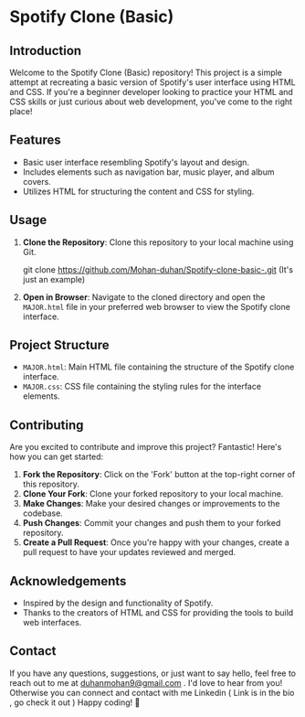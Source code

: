 # Spotify Clone (Basic)

## Introduction
Welcome to the Spotify Clone (Basic) repository! This project is a simple attempt at recreating a basic version of Spotify's user interface using HTML and CSS. If you're a beginner developer looking to practice your HTML and CSS skills or just curious about web development, you've come to the right place!

## Features
- Basic user interface resembling Spotify's layout and design.
- Includes elements such as navigation bar, music player, and album covers.
- Utilizes HTML for structuring the content and CSS for styling.

## Usage
1. **Clone the Repository**: Clone this repository to your local machine using Git.

   git clone https://github.com/Mohan-duhan/Spotify-clone-basic-.git (It's just an example)

2. **Open in Browser**: Navigate to the cloned directory and open the `MAJOR.html` file in your preferred web browser to view the Spotify clone interface.

## Project Structure
- `MAJOR.html`: Main HTML file containing the structure of the Spotify clone interface.
- `MAJOR.css`: CSS file containing the styling rules for the interface elements.

## Contributing
Are you excited to contribute and improve this project? Fantastic! Here's how you can get started:
1. **Fork the Repository**: Click on the 'Fork' button at the top-right corner of this repository.
2. **Clone Your Fork**: Clone your forked repository to your local machine.
3. **Make Changes**: Make your desired changes or improvements to the codebase.
4. **Push Changes**: Commit your changes and push them to your forked repository.
5. **Create a Pull Request**: Once you're happy with your changes, create a pull request to have your updates reviewed and merged.

## Acknowledgements
- Inspired by the design and functionality of Spotify.
- Thanks to the creators of HTML and CSS for providing the tools to build web interfaces.

## Contact
If you have any questions, suggestions, or just want to say hello, feel free to reach out to me at duhanmohan9@gmail.com . I'd love to hear from you!
Otherwise you can connect and contact with me Linkedin ( Link is in the bio , go check it out )
Happy coding! 🚀
